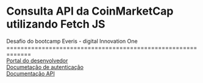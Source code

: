 # Consulta API da CoinMarketCap utilizando Fetch JS
Desafio do bootcamp Everis - digital Innovation One <br>
=============================================================<br>
[Portal do desenvolvedor](https://pro.coinmarketcap.com/account) <br>
[Documetação de autenticação](https://coinmarketcap.com/api/documentation/v1/#section/Authentication) <br>
[Documentação API](https://coinmarketcap.com/api/documentation/v1/#) <br>
